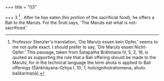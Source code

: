+++
title = "03"

+++
3 [^2] . After he has eaten (his portion of the sacrificial food), he offers a Bali to the Maruts. For the Śruti says, 'The Maruts eat what is not-sacrificed.'


[^2]:  Professor Stenzler's translation, 'Die Maruts essen kein Opfer,' seems to me not quite exact. I should prefer to say, 'Die Maruts essen Nicht-Opfer.' This passage, taken from Śatapatha Brāhmaṇa IV, 5, 2, 16, is quoted as supporting the rule that a Bali offering should be made to the Maruts; for in the technical language the term ahuta is applied to Bali offerings (Śāṅkhāyana-Gṛhya I, 10, 7, hutoऽgnihotrahomena, ahuto balikarmaṇā).
